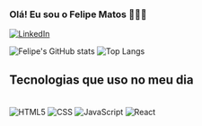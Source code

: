 ### Olá! Eu sou o Felipe Matos 🙋🏻‍♂️


[![LinkedIn](https://img.shields.io/badge/LinkedIn-0077B5?style=for-the-badge&logo=linkedin&logoColor=white)](https://www.linkedin.com/in/felipematospereira/)


<!-- ![Anurag's GitHub stats](https://github-readme-stats.vercel.app/api?username=felypemp&hide=contribs,prs) -->


![Felipe's GitHub stats](https://github-readme-stats.vercel.app/api?username=felypemp&show_icons=true&theme=dracula) ![Top Langs](https://github-readme-stats.vercel.app/api/top-langs/?username=felypemp&layout=compact)


## Tecnologias que uso no meu dia

<div style="display: inline_block"><br/>
    <img align="center" alt="HTML5"  src= "https://img.shields.io/badge/HTML5-E34F26?style=for-the-badge&logo=html5&logoColor=white" />
    <img align="center" alt="CSS"  src= "https://img.shields.io/badge/CSS3-1572B6?style=for-the-badge&logo=css3&logoColor=white" />
    <img align="center" alt="JavaScript"  src= "https://img.shields.io/badge/JavaScript-323330?style=for-the-badge&logo=javascript&logoColor=F7DF1E" />
    <img align="center" alt="React"  src= "https://img.shields.io/badge/React-20232A?style=for-the-badge&logo=react&logoColor=61DAFB" />
</div><br/>


